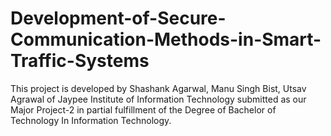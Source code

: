 # Development-of-Secure-Communication-Methods-in-Smart-Traffic-Systems
This project is developed by Shashank Agarwal, Manu Singh Bist, Utsav Agrawal of Jaypee Institute of Information Technology submitted as our Major Project-2 in partial fulfillment of the Degree of Bachelor of Technology In Information Technology.
